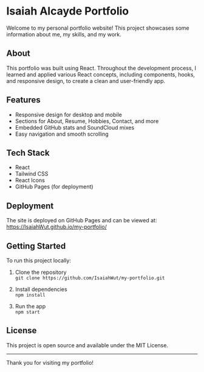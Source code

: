 # Isaiah Alcayde Portfolio

Welcome to my personal portfolio website! This project showcases some information about me, my skills, and my work.

## About

This portfolio was built using React. Throughout the development process, I learned and applied various React concepts, including components, hooks, and responsive design, to create a clean and user-friendly app.

## Features

- Responsive design for desktop and mobile
- Sections for About, Resume, Hobbies, Contact, and more
- Embedded GitHub stats and SoundCloud mixes
- Easy navigation and smooth scrolling

## Tech Stack

- React
- Tailwind CSS
- React Icons
- GitHub Pages (for deployment)

## Deployment

The site is deployed on GitHub Pages and can be viewed at:  
https://IsaiahWut.github.io/my-portfolio/

## Getting Started

To run this project locally:

1. Clone the repository  
   `git clone https://github.com/IsaiahWut/my-portfolio.git`

2. Install dependencies  
   `npm install`

3. Run the app  
   `npm start`

## License

This project is open source and available under the MIT License.

---

Thank you for visiting my portfolio!
